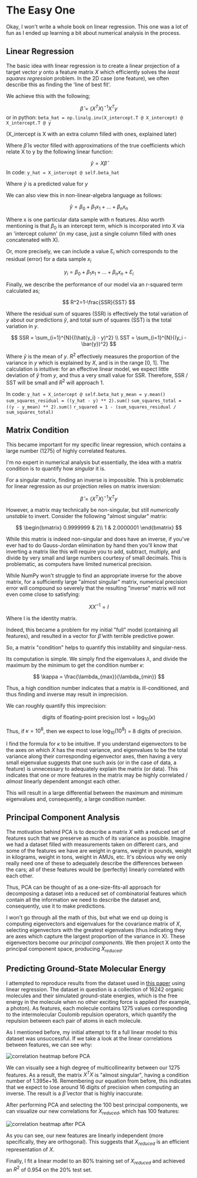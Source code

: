 # The Easy One

Okay, I won't write a whole book on linear regression. This one was a lot of fun as I ended up learning a bit about numerical analysis in the process. 

## Linear Regression

The basic idea with linear regression is to create a linear projection of a target vector $y$ onto a feature matrix $X$ which efficiently solves the *least squares regression* problem. In the 2D case (one feature), we often describe this as finding the 'line of best fit'.

We achieve this with the following;

$$
\hat{\beta} = (X^TX)^{-1}X^Ty
$$
 or in python:
`
beta_hat = np.linalg.inv(X_intercept.T @ X_intercept) @ X_intercept.T @ y
`

(X_intercept is X with an extra column filled with ones, explained later)

Where $\hat{\beta}$ is vector filled with approximations of the true coefficients which relate X to y by the following linear function:

$$
\hat{y} = X\hat{\beta}
$$
In code:
`
y_hat = X_intercept @ self.beta_hat
`

Where $\hat{y}$ is a predicted value for $y$

We can also view this in non-linear-algebra language as follows:

$$
\hat{y} = \beta_0 + \beta_1 x_1 + ... + \beta_nx_n
$$

Where x is one particular data sample with n features. Also worth mentioning is that $\beta_0$ is an intercept term, which is incorporated into X via an 'intercept column' (in my case, just a single column filled with ones concatenated with X).

Or, more precisely, we can include a value Ɛ$_i$ which corresponds to the residual (error) for a data sample $x_i$

$$
y_i = \beta_0 + \beta_1 x_1 + ... + \beta_nx_n + Ɛ_i
$$

Finally, we describe the performance of our model via an r-squared term calculated as;

$$
R^2=1-\frac{SSR}{SST}
$$

Where the residual sum of squares (SSR) is effectively the total variation of $y$ about our predictions $\hat{y}$, and total sum of squares (SST) is the total variation in $y$.

$$
SSR = \sum_{i=1}^{N}{(\hat{y_i} - y)^2} \\
SST = \sum_{i=1}^{N}{(y_i - \bar{y})^2}
$$

Where $\bar{y}$ is the mean of $y$. $R^2$ effectively measures the proportion of the variance in $y$ which is explained by $X$, and is in the range [0, 1]. The calculation is intuitive: for an effective linear model, we expect little deviation of $\hat{y}$ from $y$, and thus a very small value for SSR. Therefore, SSR / SST will be small and $R^2$ will approach 1. 

In code:
`y_hat = X_intercept @ self.beta_hat`
`y_mean = y.mean()`
`sum_squares_residual = ((y_hat - y) ** 2).sum()`
`sum_squares_total = ((y - y_mean) ** 2).sum()`
`r_squared = 1 - (sum_squares_residual / sum_squares_total)`

## Matrix Condition

This became important for my specific linear regression, which contains a large number (1275) of highly correlated features.

I'm no expert in numerical analysis but essentially, the idea with a matrix condition is to quantify how *singular* it is. 

For a singular matrix, finding an inverse is impossible. This is problematic for linear regression as our projection relies on matrix inversion:

$$
\hat{\beta} = (X^TX)^{-1}X^Ty
$$

However, a matrix may technically be non-singular, but still *numerically unstable* to invert. Consider the following "almost singular" matrix:

$$
\begin{bmatrix}
0.9999999 & 2\\
1 & 2.0000001
\end{bmatrix}
$$

While this matrix is indeed non-singular and does have an inverse, if you've ever had to do Gauss-Jordan elimination by hand then you'll know that inverting a matrix like this will require you to add, subtract, multiply, and divide by very small and large numbers courtesy of small decimals. This is problematic, as computers have limited numerical precision.

While NumPy won't struggle to find an appropriate inverse for the above matrix, for a sufficiently large "almost singular" matrix, numerical precision error will compound so severely that the resulting "inverse" matrix will not even come close to satisfying:

$$
XX^{-1} = I
$$

Where I is the identity matrix. 

Indeed, this became a problem for my initial "full" model (containing all features), and resulted in a vector for $\hat{\beta}$ with terrible predictive power.

So, a matrix "condition" helps to quantify this instability and singular-ness. 

Its computation is simple. We simply find the eigenvalues $\lambda$, and divide the maximum by the minimum to get the condition number $\kappa$:

$$
\kappa = \frac{\lambda_{max}}{\lambda_{min}}
$$

Thus, a high condition number indicates that a matrix is ill-conditioned, and thus finding and inverse may result in imprecision.

We can roughly quantify this imprecision:

$$
\text{digits of floating-point precision lost} = \log_{10}(\kappa)
$$

Thus, if $\kappa = 10^{8}$, then we expect to lose $\log_{10}(10^8)$ = $8$ digits of precision. 

I find the formula for $\kappa$ to be intuitive. If you understand eigenvectors to be the axes on which $X$ has the most variance, and eigenvalues to be the total variance along their corresponding eigenvector axes, then having a very small eigenvalue suggests that one such axis (or in the case of data, a feature) is unnecessary to adequately explain the matrix (or data). This indicates that one or more features in the matrix may be highly correlated / *almost* linearly dependent amongst each other. 

This will result in a large differential between the maximum and minimum eigenvalues and, consequently, a large condition number. 


## Principal Component Analysis

The motivation behind PCA is to describe a matrix $X$ with a reduced set of features such that we preserve as much of its variance as possible. Imagine we had a dataset filled with measurements taken on different cars, and some of the features we have are weight in grams, weight in pounds, weight in kilograms, weight in tons, weight in AMUs, etc. It's obvious why we only really need one of these to adequately describe the differences between the cars; all of these features would be (perfectly) linearly correlated with each other. 

Thus, PCA can be thought of as a one-size-fits-all approach for decomposing a dataset into a reduced set of combinatorial features which contain all the information we need to describe the dataset and, consequently, use it to make predictions. 

I won't go through all the math of this, but what we end up doing is computing eigenvectors and eigenvalues for the covariance matrix of $X$, selecting eigenvectors with the greatest eigenvalues (thus indicating they are axes which capture the largest proportion of the variance in X). These eigenvectors become our *principal components*. We then project X onto the principal component space, producing $X_{reduced}$.

## Predicting Ground-State Molecular Energy

I attempted to reproduce results from the dataset used in [this paper](https://arxiv.org/pdf/1609.07124) using linear regression. The dataset in question is a collection of 16242 organic molecules and their simulated ground-state energies, which is the free energy in the molecule when no other exciting force is applied (for example, a photon). As features, each molecule contains 1275 values corresponding to the intermolecular Coulomb repulsion operators, which quantify the repulsion between each pair of atoms in each molecule. 

As I mentioned before, my initial attempt to fit a full linear model to this dataset was unsuccessful. If we take a look at the linear correlations between features, we can see why:

![correlation heatmap before PCA](images/corr_heatmap_before_pca.png)

We can visually see a high degree of multicollinearity between our 1275 features. As a result, the matrix $X^TX$ is "almost singular", having a condition number of 1.395e+16. Remembering our equation from before, this indicates that we expect to lose around 16 digits of precision when computing an inverse. The result is a $\hat{\beta}$ vector that is highly inaccurate.

After performing PCA and selecting the 100 best principal components, we can visualize our new correlations for $X_{reduced}$, which has 100 features:

![correlation heatmap after PCA](images/corr_heatmap_after_pca.png)

As you can see, our new features are linearly independent (more specifically, they are orthogonal). This suggests that $X_{reduced}$ is an efficient representation of $X$. 

Finally, I fit a linear model to an 80% training set of $X_{reduced}$ and achieved an $R^2$ of 0.954 on the 20% test set.